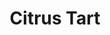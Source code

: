 ---
title: Citrus Tart
tags: ["dessert", "baking"]
imgFile: "citrus-tart.jpg"
serves: 6–8
ingredients:
- BASE
- 125g butter
- 1 cup flour
- 1/2 cup icing sugar
- FILLING
- 1 cup caster sugar
- 1/2 cup lemon juice
- Grated rind of 2 lemons
- 2 tbsp custard powder
- 1/2 tsp baking powder
- 3 eggs
method:
  - Place all base ingredients in a food processor and blend until the dough clumps together.
  - Press mixture into and up the sides of a lined 21cm loose-bottomed flan tin using floured hands.
  - Refrigerate base for at least 30 minutes.
  - Preheat oven to 180°C.
  - Add all filling ingredients to a cleaned food processor and blend until well combined.
  - Pour filling into chilled tart base.
  - Bake for approx. 25 minutes, or until pastry is golden and filling is set.
  - Cool slightly, then dust with icing sugar.
  - Serve with berries, yoghurt, and mint leaf garnish if desired.
---